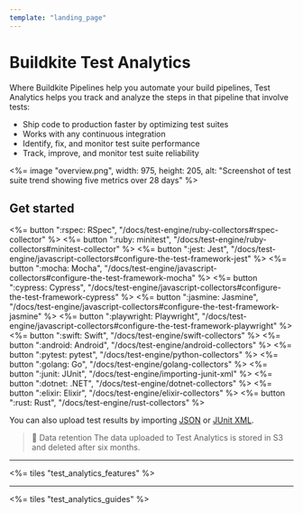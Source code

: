```yaml
---
template: "landing_page"
---
```


# Buildkite Test Analytics

Where Buildkite Pipelines help you automate your build pipelines,
Test Analytics helps you track and analyze the steps in that pipeline that involve tests:

- Ship code to production faster by optimizing test suites
- Works with any continuous integration
- Identify, fix, and monitor test suite performance
- Track, improve, and monitor test suite reliability

<%= image "overview.png", width: 975, height: 205, alt: "Screenshot of test suite trend showing five metrics over 28 days" %>

## Get started

<!-- vale off -->

<div class="ButtonGroup">
  <%= button ":rspec: RSpec", "/docs/test-engine/ruby-collectors#rspec-collector" %>
  <%= button ":ruby: minitest", "/docs/test-engine/ruby-collectors#minitest-collector" %>
  <%= button ":jest: Jest", "/docs/test-engine/javascript-collectors#configure-the-test-framework-jest" %>
  <%= button ":mocha: Mocha", "/docs/test-engine/javascript-collectors#configure-the-test-framework-mocha" %>
  <%= button ":cypress: Cypress", "/docs/test-engine/javascript-collectors#configure-the-test-framework-cypress" %>
  <%= button ":jasmine: Jasmine", "/docs/test-engine/javascript-collectors#configure-the-test-framework-jasmine" %>
  <%= button ":playwright: Playwright", "/docs/test-engine/javascript-collectors#configure-the-test-framework-playwright" %>
  <%= button ":swift: Swift", "/docs/test-engine/swift-collectors" %>
  <%= button ":android: Android", "/docs/test-engine/android-collectors" %>
  <%= button ":pytest: pytest", "/docs/test-engine/python-collectors" %>
  <%= button ":golang: Go", "/docs/test-engine/golang-collectors" %>
  <%= button ":junit: JUnit", "/docs/test-engine/importing-junit-xml" %>
  <%= button ":dotnet: .NET", "/docs/test-engine/dotnet-collectors" %>
  <%= button ":elixir: Elixir", "/docs/test-engine/elixir-collectors" %>
  <%= button ":rust: Rust", "/docs/test-engine/rust-collectors" %>
</div>

<!-- vale on -->

You can also upload test results by importing [JSON](/docs/test-engine/importing-json) or [JUnit XML](/docs/test-engine/importing-junit-xml).

>📘 Data retention
> The data uploaded to Test Analytics is stored in S3 and deleted after six months.

----

<%= tiles "test_analytics_features" %>

----

<%= tiles "test_analytics_guides" %>
